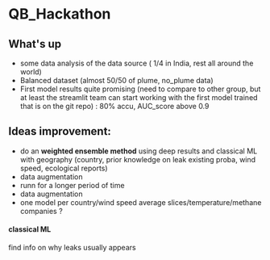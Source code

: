 # QB_Hackathon


## What's up
- some data analysis of the data source ( 1/4 in India, rest all around the world)
- Balanced dataset (almost 50/50 of plume, no_plume data)
- First model results quite promising (need to compare to other group, but at least the streamlit team can start working with the first model trained that is on the git repo) : 80% accu, AUC_score above 0.9

## Ideas improvement:
- do an **weighted ensemble method** using deep results and classical ML with geography (country, prior knowledge on leak existing proba, wind speed, ecological reports)
- data augmentation
- runn for a longer period of time
- data augmentation
- one model per country/wind speed average slices/temperature/methane companies ?

#### classical ML
find info on why leaks usually appears